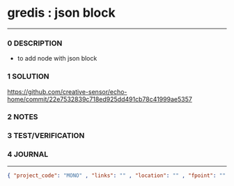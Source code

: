 # gredis : json block
--------------------------------
### 0 DESCRIPTION

- to add node with json block


### 1 SOLUTION

https://github.com/creative-sensor/echo-home/commit/22e7532839c718ed925dd491cb78c41999ae5357

### 2 NOTES


### 3 TEST/VERIFICATION


### 4 JOURNAL



--------------------------------
```json
{ "project_code": "MONO" , "links": "" , "location": "" , "fpoint": "" }
```
